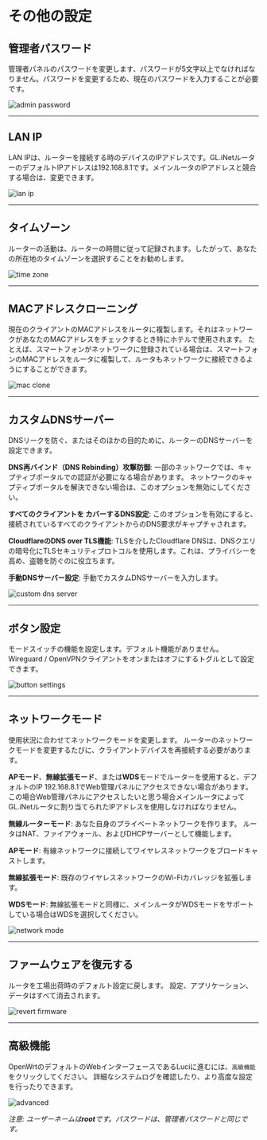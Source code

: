 # その他の設定



## 管理者パスワード

管理者パネルのパスワードを変更します、パスワードが5文字以上でなければなりません。パスワードを変更するため、現在のパスワードを入力することが必要です。

![admin password](https://static.gl-inet.com/docs/jp/3/setup/nanoルーター/その他の設定/管理者パスワード.png)



---

## LAN IP

LAN IPは、ルーターを接続する時のデバイスのIPアドレスです。GL.iNetルーターのデフォルトIPアドレスは192.168.8.1です。メインルータのIPアドレスと競合する場合は、変更できます。

![lan ip](https://static.gl-inet.com/docs/jp/3/setup/nanoルーター/その他の設定/LANIP.png)



---

## タイムゾーン

ルーターの活動は、ルーターの時間に従って記録されます。したがって、あなたの所在地のタイムゾーンを選択することをお勧めします。


![time zone](https://static.gl-inet.com/docs/jp/3/setup/nanoルーター/その他の設定/タイムゾーン.png)



---

## MACアドレスクローニング

現在のクライアントのMACアドレスをルータに複製します。それはネットワークがあなたのMACアドレスをチェックするとき特にホテルで使用されます。 たとえば、スマートフォンがネットワークに登録されている場合は、スマートフォンのMACアドレスをルータに複製して、ルータもネットワークに接続できるようにすることができます。

![mac clone](https://static.gl-inet.com/docs/jp/3/setup/nanoルーター/その他の設定/MACアドレスクローニング.png)



---

## カスタムDNSサーバー

DNSリークを防ぐ、またはそのほかの目的ために、ルーターのDNSサーバーを設定できます。

**DNS再バインド（DNS Rebinding）攻撃防御**: 一部のネットワークでは、キャプティブポータルでの認証が必要になる場合があります。 ネットワークのキャプティブポータルを解決できない場合は、このオプションを無効にしてください。

**すべてのクライアントを カバーするDNS設定**: このオプションを有効にすると、接続されているすべてのクライアントからのDNS要求がキャプチャされます。

**CloudflareのDNS over TLS機能**: TLSを介したCloudflare DNSは、DNSクエリの暗号化にTLSセキュリティプロトコルを使用します。これは、プライバシーを高め、盗聴を防ぐのに役立ちます。

**手動DNSサーバー設定**: 手動でカスタムDNSサーバーを入力します。

![custom dns server](https://static.gl-inet.com/docs/jp/3/setup/nanoルーター/その他の設定/カスタムDNSサーバー.png)



---

## ボタン設定

モードスイッチの機能を設定します。デフォルト機能がありません。 Wireguard / OpenVPNクライアントをオンまたはオフにするトグルとして設定できます。

![button settings](https://static.gl-inet.com/docs/jp/3/setup/nanoルーター/その他の設定/ボタン設定.png)



---

## ネットワークモード

使用状況に合わせてネットワークモードを変更します。 ルーターのネットワークモードを変更するたびに、クライアントデバイスを再接続する必要があります。

**APモード**、**無線拡張モード**、または**WDS**モードでルーターを使用すると、デフォルトのIP 192.168.8.1でWeb管理パネルにアクセスできない場合があります。 この場合Web管理パネルにアクセスしたいと思う場合メインルータによってGL.iNetルータに割り当てられたIPアドレスを使用しなければなりません。

**無線ルーターモード**: あなた自身のプライベートネットワークを作ります。 ルータはNAT、ファイアウォール、およびDHCPサーバーとして機能します。

**APモード**: 有線ネットワークに接続してワイヤレスネットワークをブロードキャストします。

**無線拡張モード**: 既存のワイヤレスネットワークのWi-Fiカバレッジを拡張します。

**WDSモード**: 無線拡張モードと同様に、メインルータがWDSモードをサポートしている場合はWDSを選択してください。

![network mode](https://static.gl-inet.com/docs/jp/3/setup/nanoルーター/その他の設定/ネットワークモード.png)



---

## ファームウェアを復元する

ルータを工場出荷時のデフォルト設定に戻します。 設定、アプリケーション、データはすべて消去されます。

![revert firmware](https://static.gl-inet.com/docs/jp/3/setup/nanoルーター/その他の設定/ファームウェアを復元する.png)



---

## 高級機能

OpenWrtのデフォルトのWebインターフェースであるLuciに進むには、`高級機能`をクリックしてください。 詳細なシステムログを確認したり、より高度な設定を行ったりできます。

![advanced](https://static.gl-inet.com/docs/jp/3/setup/nanoルーター/その他の設定/高級機能.png)

*注意: ユーザーネームは**root**です。パスワードは、管理者パスワードと同じです。*